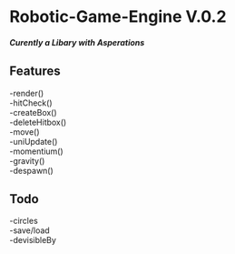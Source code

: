 # Robotic-Game-Engine V.0.2
##### *Curently a Libary with Asperations*



Features
------------

-render()  
-hitCheck()  
-createBox()  
-deleteHitbox()  
-move()  
-uniUpdate()  
-momentium()  
-gravity()  
-despawn()  

Todo
-----------

-circles  
-save/load  
-devisibleBy  

